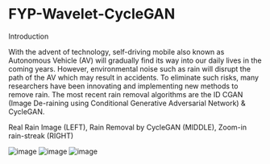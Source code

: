 # FYP-Wavelet-CycleGAN

Introduction

With the advent of technology, self-driving mobile also known as Autonomous Vehicle (AV) will gradually find its way into our daily lives in the coming years. However, environmental noise such as rain will disrupt the path of the AV which may result in accidents. To eliminate such risks, many researchers have been innovating and implementing new methods to remove rain. The most recent rain removal algorithms are the ID CGAN (Image De-raining using Conditional Generative Adversarial Network) & CycleGAN.

Real Rain Image (LEFT), Rain Removal by CycleGAN (MIDDLE), Zoom-in rain-streak (RIGHT)

![image](https://user-images.githubusercontent.com/78581569/216276887-1d614649-5bd0-470d-b559-524d081280c7.png) 
![image](https://user-images.githubusercontent.com/78581569/216276918-e0443fe3-0904-4dba-8e4a-1ae6b2ab3131.png) 
![image](https://user-images.githubusercontent.com/78581569/216277033-1d98d669-ce7f-4adb-9c40-b8ea8393ce5a.png)


